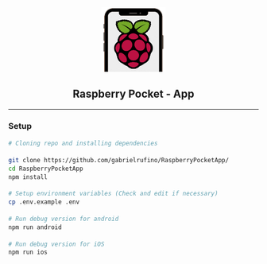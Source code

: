 <p align="center">
  <img width="130px" src="./assets/logo.png">
  <h2 align="center">Raspberry Pocket - App</h2>
</p>

---

### Setup

```bash
# Cloning repo and installing dependencies

git clone https://github.com/gabrielrufino/RaspberryPocketApp/
cd RaspberryPocketApp
npm install

# Setup environment variables (Check and edit if necessary)
cp .env.example .env

# Run debug version for android
npm run android

# Run debug version for iOS
npm run ios
```



